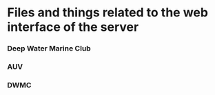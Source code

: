 # Files and things related to the web interface of the server

### Deep Water Marine Club
### AUV
### DWMC